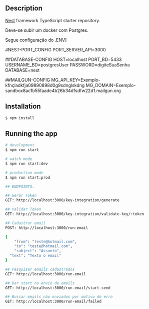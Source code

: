 ## Description

[Nest](https://github.com/nestjs/nest) framework TypeScript starter repository.

Deve-se subir um docker com Postgres.

Segue configuração do .ENV]

#NEST-PORT_CONFIG
PORT_SERVER_API=3000

##DATABASE-CONFIG
HOST=localhost
PORT_BD=5433
USERNAME_BD=postgresUser
PASSWORD=digiteSuaSenha
DATABASE=nest

##MAILGUN-CONFIG
MG_API_KEY=Exemplo-kfnçladkfja09890898d0g9sdnglskdng
MG_DOMAIN=Exemplo-sandbox8ac1b55faade4b26b34dfsdfw22d1.mailgun.org

## Installation

```bash
$ npm install
```

## Running the app

```bash
# development
$ npm run start

# watch mode
$ npm run start:dev

# production mode
$ npm run start:prod

## ENDPOINTS:

## Gerar Token
GET: http://localhost:3000/key-integration/generate

## Validar Token
GET: http://localhost:3000/key-integration/validate-key/:token

## Cadastrar email
POST: http://localhost:3000/run-email

{
	"from": "teste@hotmail.com",
	"to": "teste@hotmail.com",
 	"subject": "Assunto",
  "text": "Texto o email"
}

## Pesquisar emails cadastrados
GET: http://localhost:3000/run-email

## Dar start no envio de emails
GET: http://localhost:3000/run-email/start-send

## Buscar emails não enviados por motivo de erro
GET: http://localhost:3000/run-email/failed